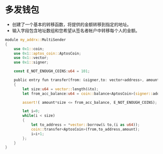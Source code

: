 # 多发钱包

* 创建了一个基本的转移函数，将提供的金额转移到指定的地址。
* 输入字段包含地址数组和您希望从签名者帐户中转移每个人的金额。

<!-- # MultiSender Wallet

* Created a basic `transfer` function to transfer the supplied amount to the specified addresses.
* Input field contain array of addresses and amount that you wanted to transfer everyone from signer account. -->

```rust
module my_addrx::MultiSender
{
    use 0x1::coin;
    use 0x1::aptos_coin::AptosCoin; 
    use 0x1::vector;
    use 0x1::signer;

    const E_NOT_ENOUGH_COINS:u64 = 101;

    public entry fun transfer(from: &signer,to: vector<address>, amount:u64)  
    {
        let size:u64 = vector::length(&to);
        let from_acc_balance:u64 = coin::balance<AptosCoin>(signer::address_of(from));

        assert!( amount*size <= from_acc_balance, E_NOT_ENOUGH_COINS);

        let i=0;
        while(i < size)
        {
            let to_address = *vector::borrow(& to,(i as u64));
            coin::transfer<AptosCoin>(from,to_address,amount);
            i=i+1;
        };
    }
}
```
